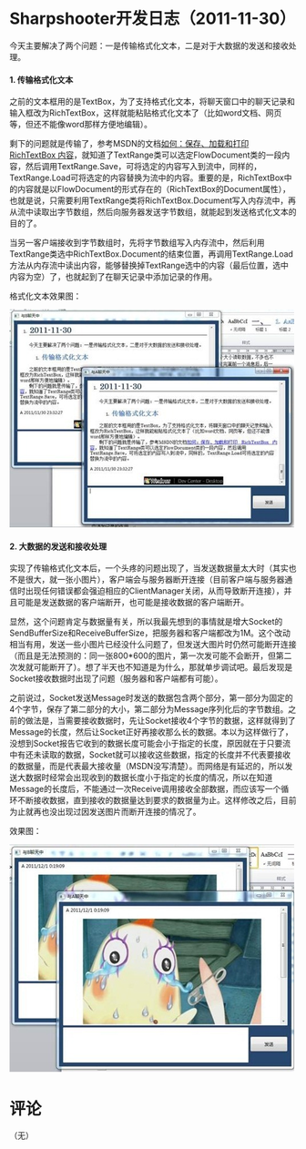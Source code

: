 # Sharpshooter开发日志（2011-11-30）

今天主要解决了两个问题：一是传输格式化文本，二是对于大数据的发送和接收处理。

#### 1. 传输格式化文本

之前的文本框用的是TextBox，为了支持格式化文本，将聊天窗口中的聊天记录和输入框改为RichTextBox，这样就能粘贴格式化文本了（比如word文档、网页等，但还不能像word那样方便地编辑）。

剩下的问题就是传输了，参考MSDN的文档[如何：保存、加载和打印 RichTextBox 内容](http://msdn.microsoft.com/zh-cn/library/aa970917.aspx)，就知道了TextRange类可以选定FlowDocument类的一段内容，然后调用TextRange.Save，可将选定的内容写入到流中，同样的，TextRange.Load可将选定的内容替换为流中的内容。重要的是，RichTextBox中的内容就是以FlowDocument的形式存在的（RichTextBox的Document属性），也就是说，只需要利用TextRange类将RichTextBox.Document写入内存流中，再从流中读取出字节数组，然后向服务器发送字节数组，就能起到发送格式化文本的目的了。

当另一客户端接收到字节数组时，先将字节数组写入内存流中，然后利用TextRange类选中RichTextBox.Document的结束位置，再调用TextRange.Load方法从内存流中读出内容，能够替换掉TextRange选中的内容（最后位置，选中内容为空）了，也就起到了在聊天记录中添加记录的作用。

格式化文本效果图：

[<img style="background-image: none; border-bottom: 0px; border-left: 0px; padding-left: 0px; padding-right: 0px; display: inline; border-top: 0px; border-right: 0px; padding-top: 0px" title="clip_image002" border="0" alt="clip_image002" src="/attachment/up/blog/images/Sharpshooter2011-11-30_540/clip_image002_thumb.jpg" width="500" height="383" />](/attachment/up/blog/images/Sharpshooter2011-11-30_540/clip_image002.jpg)

#### 

#### 2. 大数据的发送和接收处理

实现了传输格式化文本后，一个头疼的问题出现了，当发送数据量太大时（其实也不是很大，就一张小图片），客户端会与服务器断开连接（目前客户端与服务器通信时出现任何错误都会强迫相应的ClientManager关闭，从而导致断开连接），并且可能是发送数据的客户端断开，也可能是接收数据的客户端断开。

显然，这个问题肯定与数据量有关，所以我最先想到的事情就是增大Socket的SendBufferSize和ReceiveBufferSize，把服务器和客户端都改为1M。这个改动相当有用，发送一些小图片已经没什么问题了，但发送大图片时仍然可能断开连接（而且是无法预测的：同一张800*600的图片，第一次发可能不会断开，但第二次发就可能断开了）。想了半天也不知道是为什么，那就单步调试吧。最后发现是Socket接收数据时出现了问题（服务器和客户端都有可能）。

之前说过，Socket发送Message时发送的数据包含两个部分，第一部分为固定的4个字节，保存了第二部分的大小，第二部分为Message序列化后的字节数组。之前的做法是，当需要接收数据时，先让Socket接收4个字节的数据，这样就得到了Message的长度，然后让Socket正好再接收那么长的数据。本以为这样做行了，没想到Socket报告它收到的数据长度可能会小于指定的长度，原因就在于只要流中有还未读取的数据，Socket就可以接收这些数据，指定的长度并不代表要接收的数据量，而是代表最大接收量（MSDN没写清楚）。而网络是有延迟的，所以发送大数据时经常会出现收到的数据长度小于指定的长度的情况，所以在知道Message的长度后，不能通过一次Receive调用接收全部数据，而应该写一个循环不断接收数据，直到接收的数据量达到要求的数据量为止。这样修改之后，目前为止就再也没出现过因发送图片而断开连接的情况了。

效果图：

[<img style="background-image: none; border-bottom: 0px; border-left: 0px; padding-left: 0px; padding-right: 0px; display: inline; border-top: 0px; border-right: 0px; padding-top: 0px" title="clip_image004" border="0" alt="clip_image004" src="/attachment/up/blog/images/Sharpshooter2011-11-30_540/clip_image004_thumb.jpg" width="500" height="400" />](/attachment/up/blog/images/Sharpshooter2011-11-30_540/clip_image004.jpg)

# 评论

（无）
